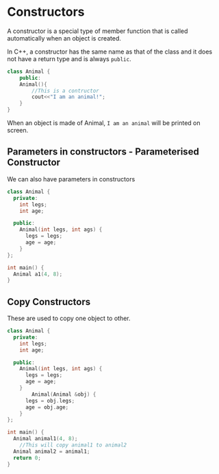 # Constructors

A constructor is a special type of member function that is called automatically when an object is created.

In C++, a constructor has the same name as that of the class and it does not have a return type and is always `public`.

```cpp
class Animal {
	public:
	Animal(){
		//This is a contructor
		cout<<"I am an animal!";
	}
}
```

When an object is made of Animal, `I am an animal` will be printed on screen.

## Parameters in constructors - **Parameterised Constructor**

We can also have parameters in constructors

```cpp
class Animal {
  private:
    int legs;
    int age;

  public:
    Animal(int legs, int ags) {
      legs = legs;
      age = age;
    }
};

int main() {
  Animal a1(4, 8);
}
```

## Copy Constructors

These are used to copy one object to other.

```cpp
class Animal {
  private:
    int legs;
    int age;

  public:
    Animal(int legs, int ags) {
      legs = legs;
      age = age;
    }
		Animal(Animal &obj) {
      legs = obj.legs;
      age = obj.age;
    }
};

int main() {
  Animal animal1(4, 8);
	//This will copy animal1 to animal2
  Animal animal2 = animal1;
  return 0;
}
```